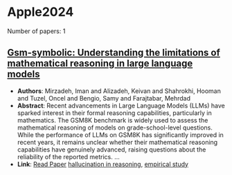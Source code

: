 # Apple2024

Number of papers: 1

## [Gsm-symbolic: Understanding the limitations of mathematical reasoning in large language models](paper_1.md)
- **Authors**: Mirzadeh, Iman and Alizadeh, Keivan and Shahrokhi, Hooman and Tuzel, Oncel and Bengio, Samy and Farajtabar, Mehrdad
- **Abstract**: Recent advancements in Large Language Models (LLMs) have sparked interest in their formal reasoning capabilities, particularly in mathematics. The GSM8K benchmark is widely used to assess the mathematical reasoning of models on grade-school-level questions. While the performance of LLMs on GSM8K has significantly improved in recent years, it remains unclear whether their mathematical reasoning capabilities have genuinely advanced, raising questions about the reliability of the reported metrics. ...
- **Link**: [Read Paper](https://arxiv.org/pdf/2410.05229)
[hallucination in reasoning](../../labels/hallucination_in_reasoning.md), [empirical study](../../labels/empirical_study.md)